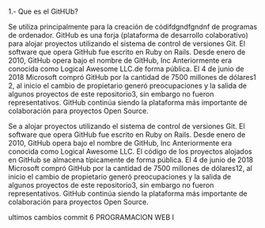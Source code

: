1.- Que es el GitHUb?

Se utiliza principalmente para la creación de códifdgndfgndnf de programas de ordenador. GitHub es una forja (plataforma de desarrollo colaborativo) para alojar proyectos utilizando el sistema de control de versiones Git.
El software que opera GitHub fue escrito en Ruby on Rails. Desde enero de 2010, GitHub opera bajo el nombre de GitHub, Inc Anteriormente era conocida como Logical Awesome LLC.de forma pública. El 4 de junio de 2018 Microsoft compró GitHub por la cantidad de 7500 millones de dólares1​2​, al inicio el cambio de propietario generó preocupaciones y la salida de algunos proyectos 
de este repositorio3​, sin embargo no fueron representativos. GitHub continúa siendo la plataforma más importante de colaboración para proyectos Open Source.

Se a alojar proyectos utilizando el sistema de control de versiones Git.
El software que opera GitHub fue escrito en Ruby on Rails. Desde enero de 2010, GitHub opera bajo el nombre de GitHub, Inc Anteriormente era conocida como Logical Awesome LLC. El código de los proyectos alojados en GitHub
se almacena típicamente de forma pública. El 4 de junio de 2018 Microsoft compró GitHub por la cantidad de 7500 millones de dólares1​2​, al inicio el cambio de propietario generó preocupaciones y la salida de algunos proyectos 
de este repositorio3​, sin embargo no fueron representativos. GitHub continúa siendo la plataforma más importante de colaboración para proyectos Open Source.

ultimos cambios commit 6 PROGRAMACION WEB I

